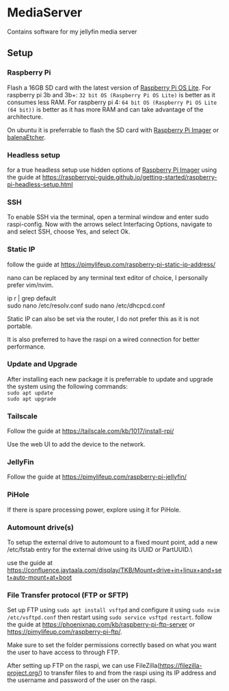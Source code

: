 # MediaServer
Contains software for my jellyfin media server 

## Setup

### Raspberry Pi 
Flash a 16GB SD card with the latest version of [Raspberry Pi OS Lite](https://www.raspberrypi.org/software/operating-systems/).
For raspberry pi 3b and 3b+:
```32 bit OS (Raspberry Pi OS Lite)``` is better as it consumes less RAM.
For raspberry pi 4:
```64 bit OS (Raspberry Pi OS Lite (64 bit))``` is better as it has more RAM and can take advantage of the architecture.

On ubuntu it is preferrable to flash the SD card with [Raspberry Pi Imager](https://www.raspberrypi.org/software/) or [balenaEtcher](https://www.balena.io/etcher/).

### Headless setup
for a true headless setup use hidden options of [Raspberry Pi Imager](https://www.raspberrypi.org/software/) using the guide at https://raspberrypi-guide.github.io/getting-started/raspberry-pi-headless-setup.html

### SSH
To enable SSH via the terminal, open a terminal window and enter sudo raspi-config. Now with the arrows select Interfacing Options, navigate to and select SSH, choose Yes, and select Ok.

### Static IP
follow the guide at https://pimylifeup.com/raspberry-pi-static-ip-address/ 

nano can be replaced by any terminal text editor of choice, I personally prefer vim/nvim.

ip r | grep default\
sudo nano /etc/resolv.conf
sudo nano /etc/dhcpcd.conf

Static IP can also be set via the router, I do not prefer this as it is not portable.

It is also preferred to have the raspi on a wired connection for better performance.

### Update and Upgrade

After installing each new package it is preferrable to update and upgrade the system using the following commands:\
```sudo apt update```\
```sudo apt upgrade```

### Tailscale

Follow the guide at https://tailscale.com/kb/1017/install-rpi/

Use the web UI to add the device to the network.

### JellyFin
Follow the guide at https://pimylifeup.com/raspberry-pi-jellyfin/

### PiHole
If there is spare processing power, explore using it for PiHole.

### Automount drive(s)
To setup the external drive to automount to a fixed mount point, add a new /etc/fstab entry for the external drive using its UUID or PartUUID.\

use the guide at https://confluence.jaytaala.com/display/TKB/Mount+drive+in+linux+and+set+auto-mount+at+boot 

### File Transfer protocol (FTP or SFTP)
Set up FTP using ```sudo apt install vsftpd``` and configure it using ```sudo nvim /etc/vsftpd.conf``` then restart using ```sudo service vsftpd restart```. follow the guide at https://phoenixnap.com/kb/raspberry-pi-ftp-server or https://pimylifeup.com/raspberry-pi-ftp/.

Make sure to set the folder permissions correctly based on what you want the user to have access to through FTP.

After setting up FTP on the raspi, we can use FileZilla(https://filezilla-project.org/) to transfer files to and from the raspi using its IP address and the username and password of the user on the raspi.